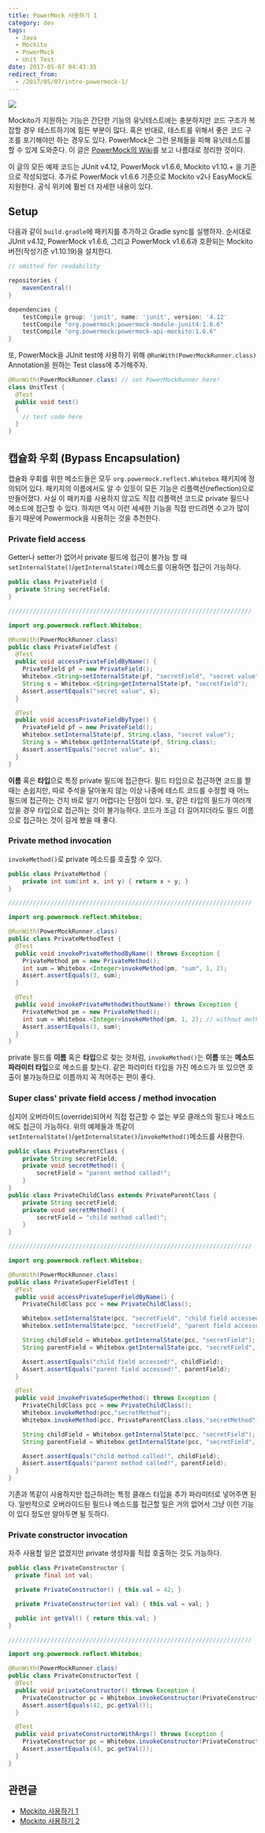 ```yaml
---
title: PowerMock 사용하기 1
category: dev
tags:
  - Java
  - Mockito
  - PowerMock
  - Unit Test
date: 2017-05-07 04:43:35
redirect_from:
  - /2017/05/07/intro-powermock-1/
---
```


![](/powermock-logo.png)

Mockito가 지원하는 기능은 간단한 기능의 유닛테스트에는 충분하지만 코드 구조가 복잡할 경우 테스트하기에 힘든 부분이 많다. 혹은 반대로, 테스트를 위해서 좋은 코드 구조를 포기해야만 하는 경우도 있다. PowerMock은 그런 문제들을 피해 유닛테스트를 할 수 있게 도와준다. 이 글은 [PowerMock의 Wiki](https://github.com/powermock/powermock/wiki)를 보고 나름대로 정리한 것이다.

이 글의 모든 예제 코드는 JUnit v4.12, PowerMock v1.6.6, Mockito v1.10.+ 을 기준으로 작성되었다. 추가로 PowerMock v1.6.6 기준으로 Mockito v2나 EasyMock도 지원한다. 공식 위키에 훨씬 더 자세한 내용이 있다.

## Setup

다음과 같이 `build.gradle`에 패키지를 추가하고 Gradle sync를 실행하자. 순서대로 JUnit v4.12,  PowerMock v1.6.6, 그리고 PowerMock v1.6.6과 호환되는 Mockito 버전(작성기준 v1.10.19)을 설치한다. 

```groovy
// omitted for readability

repositories {
    mavenCentral()
}

dependencies {
    testCompile group: 'junit', name: 'junit', version: '4.12'
    testCompile "org.powermock:powermock-module-junit4:1.6.6"
    testCompile "org.powermock:powermock-api-mockito:1.6.6"
}
```

또, PowerMock을 JUnit test에 사용하기 위해 `@RunWith(PowerMockRunner.class)` Annotation을 원하는 Test class에 추가해주자.

```java
@RunWith(PowerMockRunner.class) // set PowerMockRunner here!
class UnitTest {
  @Test
  public void test()
  {
    // test code here
  }
}
```

## 캡슐화 우회 (Bypass Encapsulation)

캡슐화 우회를 위한 메소드들은 모두 `org.powermock.reflect.Whitebox` 패키지에 정의되어 있다. 패키지의 이름에서도 알 수 있듯이 모든 기능은 리플랙션(reflection)으로 만들어졌다. 사실 이 패키지를 사용하지 않고도 직접 리플랙션 코드로 private 필드나 메소드에 접근할 수 있다. 하지만 역시 이런 세세한 기능을 직접 만드려면 수고가 많이 들기 때문에 Powermock을 사용하는 것을 추천한다.

### Private field access
Getter나 setter가 없어서 private 필드에 접근이 불가능 할 때 `setInternalState()`/`getInternalState()`메소드를 이용하면 접근이 가능하다.

```java
public class PrivateField {
  private String secretField;
}

/////////////////////////////////////////////////////////////////////

import org.powermock.reflect.Whitebox;

@RunWith(PowerMockRunner.class)
public class PrivateFieldTest {
  @Test
  public void accessPrivateFieldByName() {
    PrivateField pf = new PrivateField();
    Whitebox.<String>setInternalState(pf, "secretField", "secret value");
    String s = Whitebox.<String>getInternalState(pf, "secretField");
    Assert.assertEquals("secret value", s);
  }

  @Test
  public void accessPrivateFieldByType() {
    PrivateField pf = new PrivateField();
    Whitebox.setInternalState(pf, String.class, "secret value");
    String s = Whitebox.getInternalState(pf, String.class);
    Assert.assertEquals("secret value", s);
  }
}
```

**이름** 혹은 **타입**으로 특정 private 필드에 접근한다. 필드 타입으로 접근하면 코드를 짤 때는 손쉽지만, 따로 주석을 달아놓지 않는 이상 나중에 테스트 코드를 수정할 때 어느 필드에 접근하는 건지 바로 알기 어렵다는 단점이 있다. 또, 같은 타입의 필드가 여러개 있을 경우 타입으로 접근하는 것이 불가능하다. 코드가 조금 더 길어지더라도 필드 이름으로 접근하는 것이 길게 봤을 때 좋다.

### Private method invocation

`invokeMethod()`로 private 메소드를 호출할 수 있다.

```java
public class PrivateMethod {
    private int sum(int x, int y) { return x + y; }
}

/////////////////////////////////////////////////////////////////////

import org.powermock.reflect.Whitebox;

@RunWith(PowerMockRunner.class)
public class PrivateMethodTest {
  @Test
  public void invokePrivateMethodByName() throws Exception {
    PrivateMethod pm = new PrivateMethod();
    int sum = Whitebox.<Integer>invokeMethod(pm, "sum", 1, 2);
    Assert.assertEquals(3, sum);
  }

  @Test
  public void invokePrivateMethodWithoutName() throws Exception {
    PrivateMethod pm = new PrivateMethod();
    int sum = Whitebox.<Integer>invokeMethod(pm, 1, 2); // without method name
    Assert.assertEquals(3, sum);
  }
}
```

private 필드를 **이름** 혹은 **타입**으로 찾는 것처럼, `invokeMethod()`는 **이름** 또는 **메소드 파라미터 타입**으로 메소드를 찾는다. 같은 파라미터 타입을 가진 메소드가 또 있으면 호출이 불가능하므로 이름까지 꼭 적어주는 편이 좋다.

### Super class' private field access / method invocation

심지어 오버라이드(override)되어서 직접 접근할 수 없는 부모 클래스의 필드나 메소드에도 접근이 가능하다. 위의 예제들과 똑같이 `setInternalState()`/`getInternalState()`/`invokeMethod()`메소드를 사용한다.

```java
public class PrivateParentClass {
    private String secretField;
    private void secretMethod() {
        secretField = "parent method called!";
    }
}
public class PrivateChildClass extends PrivateParentClass {
    private String secretField;
    private void secretMethod() { 
        secretField = "child method called!"; 
    }
}

/////////////////////////////////////////////////////////////////////

import org.powermock.reflect.Whitebox;

@RunWith(PowerMockRunner.class)
public class PrivateSuperFieldTest {
  @Test
  public void accessPrivateSuperFieldByName() {
    PrivateChildClass pcc = new PrivateChildClass();

    Whitebox.setInternalState(pcc, "secretField", "child field accessed!");
    Whitebox.setInternalState(pcc, "secretField", "parent field accessed!", PrivateParentClass.class);

    String childField = Whitebox.getInternalState(pcc, "secretField");
    String parentField = Whitebox.getInternalState(pcc, "secretField", PrivateParentClass.class);

    Assert.assertEquals("child field accessed!", childField);
    Assert.assertEquals("parent field accessed!", parentField);
  }

  @Test
  public void invokePrivateSuperMethod() throws Exception {
    PrivateChildClass pcc = new PrivateChildClass();
    Whitebox.invokeMethod(pcc,"secretMethod");
    Whitebox.invokeMethod(pcc, PrivateParentClass.class,"secretMethod");

    String childField = Whitebox.getInternalState(pcc, "secretField");
    String parentField = Whitebox.getInternalState(pcc, "secretField", PrivateParentClass.class);

    Assert.assertEquals("child method called!", childField);
    Assert.assertEquals("parent method called!", parentField);
  }
}
```

기존과 똑같이 사용하지만 접근하려는 특정 클래스 타입을 추가 파라미터로 넣어주면 된다. 일반적으로 오버라이드된 필드나 메소드를 접근할 일은 거의 없어서 그냥 이런 기능이 있다 정도만 알아두면 될 듯하다.

### Private constructor invocation

자주 사용할 일은 없겠지만 private 생성자를 직접 호출하는 것도 가능하다.

```java
public class PrivateConstructor {
  private final int val;

  private PrivateConstructor() { this.val = 42; }

  private PrivateConstructor(int val) { this.val = val; }

  public int getVal() { return this.val; }
}

/////////////////////////////////////////////////////////////////////

import org.powermock.reflect.Whitebox;

@RunWith(PowerMockRunner.class)
public class PrivateConstructorTest {
  @Test
  public void privateConstructor() throws Exception {
    PrivateConstructor pc = Whitebox.invokeConstructor(PrivateConstructor.class);
    Assert.assertEquals(42, pc.getVal());
  }

  @Test
  public void privateConstructorWithArgs() throws Exception {
    PrivateConstructor pc = Whitebox.invokeConstructor(PrivateConstructor.class, 43);
    Assert.assertEquals(43, pc.getVal());
  }
}
```

## 관련글
* [Mockito 사용하기 1](/intro-mockito-1)
* [Mockito 사용하기 2](/intro-mockito-2)

